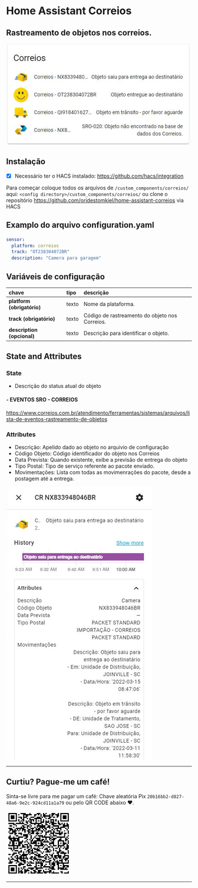 # Home Assistant Correios

## Rastreamento de objetos nos correios.

![exemplo1][exampleimg1]

## Instalação
- [x] Necessário ter o HACS instalado: https://github.com/hacs/integration

Para começar coloque todos os arquivos de `/custom_components/correios/` aqui:
`<config directory>/custom_components/correios/` ou clone o repositório https://github.com/oridestomkiel/home-assistant-correios via HACS

## Examplo do arquivo configuration.yaml

```yaml
sensor:
  platform: correios
  track: "OT238304072BR"
  description: "Camera para garagem"
```

## Variáveis de configuração

chave | tipo | descrição
:--- | :--- | :---
**platform (obrigatório)** | texto | Nome da plataforma.
**track (obrigatório)** | texto | Código de rastreamento do objeto nos Correios.
**description (opcional)** | texto | Descrição para identificar o objeto.

## State and Attributes

### State

* Descrição do status atual do objeto

#### - EVENTOS SRO - CORREIOS

https://www.correios.com.br/atendimento/ferramentas/sistemas/arquivos/lista-de-eventos-rastreamento-de-objetos

### Attributes

* Descrição: Apelido dado ao objeto no arquivio de configuração 
* Código Objeto: Código identificador do objeto nos Correios
* Data Prevista: Quando existente, exibe a previsão de entrega do objeto
* Tipo Postal: Tipo de serviço referente ao pacote enviado.
* Movimentações: Lista com todas as movimenrações do pacote, desde a postagem até a entrega.

![exemplo2][exampleimg2]

***

## Curtiu? Pague-me um café!

Sinta-se livre para me pagar um café: Chave aleatória Pix `20b16bb2-d827-48a6-9e2c-924cd11a1a79` ou pelo QR CODE abaixo ❤.

![pix][pix]

***

[exampleimg1]: exemplo1.jpg
[exampleimg2]: exemplo2.jpg
[pix]: pix.jpg
